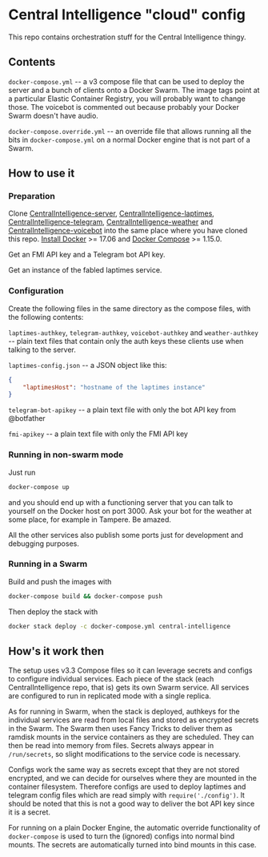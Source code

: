 # Central Intelligence "cloud" config

This repo contains orchestration stuff for the Central Intelligence thingy.

## Contents

`docker-compose.yml` -- a v3 compose file that can be used to deploy the server and a bunch of clients onto a Docker Swarm. The image tags point at a particular Elastic Container Registry, you will probably want to change those. The voicebot is commented out because probably your Docker Swarm doesn't have audio.

`docker-compose.override.yml` -- an override file that allows running all the bits in `docker-compose.yml` on a normal Docker engine that is not part of a Swarm.

## How to use it

### Preparation

Clone [CentralIntelligence-server], [CentralIntelligence-laptimes], [CentralIntelligence-telegram], [CentralIntelligence-weather] and [CentralIntelligence-voicebot] into the same place where you have cloned this repo. [Install Docker] >= 17.06 and [Docker Compose] >= 1.15.0.

[CentralIntelligence-server]: https://github.com/mikko/CentralIntelligence-server
[CentralIntelligence-laptimes]: https://github.com/mikko/CentralIntelligence-laptimes
[CentralIntelligence-telegram]: https://github.com/mikko/CentralIntelligence-telegram
[CentralIntelligence-weather]: https://github.com/mikko/CentralIntelligence-weather
[CentralIntelligence-voicebot]: https://github.com/mikko/CentralIntelligence-voicebot
[Install Docker]: https://docs.docker.com/engine/installation/
[Docker Compose]: https://docs.docker.com/compose/install/

Get an FMI API key and a Telegram bot API key.

Get an instance of the fabled laptimes service.

### Configuration

Create the following files in the same directory as the compose files, with the following contents:

`laptimes-authkey`, `telegram-authkey`, `voicebot-authkey` and `weather-authkey` -- plain text files that contain only the auth keys these clients use when talking to the server.

`laptimes-config.json` -- a JSON object like this:

```json
{
    "laptimesHost": "hostname of the laptimes instance"
}
```

`telegram-bot-apikey` -- a plain text file with only the bot API key from @botfather

`fmi-apikey` -- a plain text file with only the FMI API key

### Running in non-swarm mode

Just run

```sh
docker-compose up
```

and you should end up with a functioning server that you can talk to yourself on the Docker host on port 3000. Ask your bot for the weather at some place, for example in Tampere. Be amazed.

All the other services also publish some ports just for development and debugging purposes.

### Running in a Swarm

Build and push the images with

```sh
docker-compose build && docker-compose push
```

Then deploy the stack with

```sh
docker stack deploy -c docker-compose.yml central-intelligence
```

## How's it work then

The setup uses v3.3 Compose files so it can leverage secrets and configs to configure individual services. Each piece of the stack (each CentralIntelligence repo, that is) gets its own Swarm service. All services are configured to run in replicated mode with a single replica.

As for running in Swarm, when the stack is deployed, authkeys for the individual services are read from local files and stored as encrypted secrets in the Swarm. The Swarm then uses Fancy Tricks to deliver them as ramdisk mounts in the service containers as they are scheduled. They can then be read into memory from files. Secrets always appear in `/run/secrets`, so slight modifications to the service code is necessary.

Configs work the same way as secrets except that they are not stored encrypted, and we can decide for ourselves where they are mounted in the container filesystem. Therefore configs are used to deploy laptimes and telegram config files which are read simply with `require('./config')`. It should be noted that this is not a good way to deliver the bot API key since it is a secret.

For running on a plain Docker Engine, the automatic override functionality of `docker-compose` is used to turn the (ignored) configs into normal bind mounts. The secrets are automatically turned into bind mounts in this case.